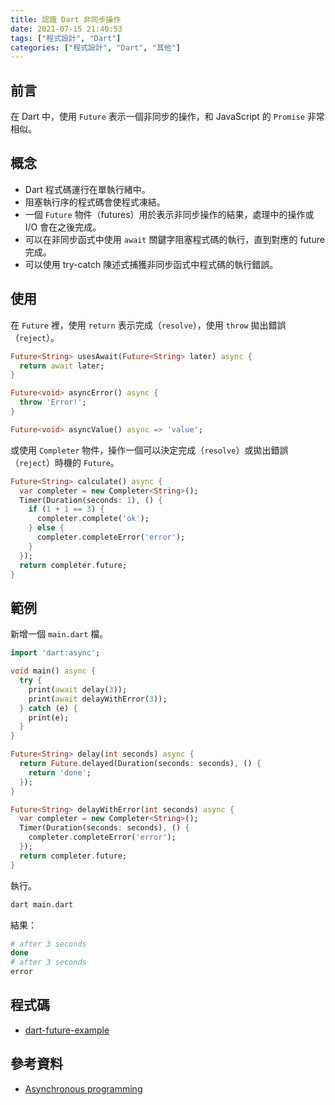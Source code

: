 ```yaml
---
title: 認識 Dart 非同步操作
date: 2021-07-15 21:40:53
tags: ["程式設計", "Dart"]
categories: ["程式設計", "Dart", "其他"]
---
```


## 前言

在 Dart 中，使用 `Future` 表示一個非同步的操作，和 JavaScript 的 `Promise` 非常相似。

## 概念

- Dart 程式碼運行在單執行緒中。
- 阻塞執行序的程式碼會使程式凍結。
- 一個 `Future` 物件（futures）用於表示非同步操作的結果，處理中的操作或 I/O 會在之後完成。
- 可以在非同步函式中使用 `await` 關鍵字阻塞程式碼的執行，直到對應的 future 完成。
- 可以使用 try-catch 陳述式捕獲非同步函式中程式碼的執行錯誤。

## 使用

在 `Future` 裡，使用 `return` 表示完成（`resolve`），使用 `throw` 拋出錯誤（`reject`）。

```dart
Future<String> usesAwait(Future<String> later) async {
  return await later;
}

Future<void> asyncError() async {
  throw 'Error!';
}

Future<void> asyncValue() async => 'value';
```

或使用 `Completer` 物件，操作一個可以決定完成（`resolve`）或拋出錯誤（`reject`）時機的 `Future`。

```dart
Future<String> calculate() async {
  var completer = new Completer<String>();
  Timer(Duration(seconds: 1), () {
    if (1 + 1 == 3) {
      completer.complete('ok');
    } else {
      completer.completeError('error');
    }
  });
  return completer.future;
}
```

## 範例

新增一個 `main.dart` 檔。

```dart
import 'dart:async';

void main() async {
  try {
    print(await delay(3));
    print(await delayWithError(3));
  } catch (e) {
    print(e);
  }
}

Future<String> delay(int seconds) async {
  return Future.delayed(Duration(seconds: seconds), () {
    return 'done';
  });
}

Future<String> delayWithError(int seconds) async {
  var completer = new Completer<String>();
  Timer(Duration(seconds: seconds), () {
    completer.completeError('error');
  });
  return completer.future;
}
```

執行。

```bash
dart main.dart
```

結果：

```bash
# after 3 seconds
done
# after 3 seconds
error
```

## 程式碼

- [dart-future-example](https://github.com/memochou1993/dart-future-example)

## 參考資料

- [Asynchronous programming](https://dart.dev/codelabs/async-await)

